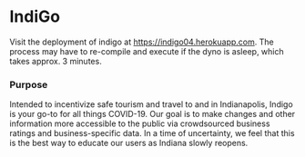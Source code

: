 # IndiGo

Visit the deployment of indigo at https://indigo04.herokuapp.com. The process may have to re-compile and execute if the dyno is asleep, which takes approx. 3 minutes.

### Purpose
Intended to incentivize safe tourism and travel to and in Indianapolis, Indigo is your go-to for all things COVID-19. Our goal is to make changes and other information more accessible to the public via crowdsourced business ratings and business-specific data. In a time of uncertainty, we feel that this is the best way to educate our users as Indiana slowly reopens.
